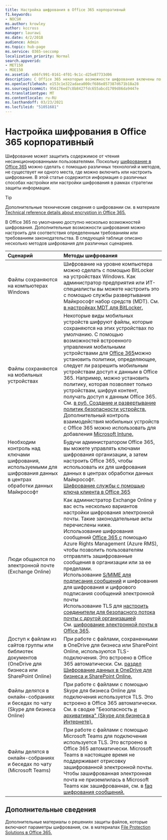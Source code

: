 ```yaml
---
title: Настройка шифрования в Office 365 корпоративный
f1.keywords:
- NOCSH
ms.author: krowley
author: kccross
manager: laurawi
ms.date: 4/2/2018
audience: Admin
ms.topic: hub-page
ms.service: O365-seccomp
localization_priority: Normal
search.appverid:
- MET150
- MOE150
ms.assetid: e86fc991-0161-4f01-9c1c-d25e87733d06
description: С Office 365 некоторые возможности шифрования включены по умолчанию; другие возможности можно настроить для соответствия определенным требованиям или требованиям законодательства.
ms.openlocfilehash: e153c1e322adaea000cf686e857387d671b18a28
ms.sourcegitcommit: 956176ed7c8b8427fdc655abcd1709d86da9447e
ms.translationtype: MT
ms.contentlocale: ru-RU
ms.lasthandoff: 03/23/2021
ms.locfileid: "51051681"
---
```

# <a name="set-up-encryption-in-office-365-enterprise"></a>Настройка шифрования в Office 365 корпоративный

Шифрование может защитить содержимое от чтения несанкционированными пользователями. Поскольку [шифрование в Office 365](encryption.md) можно сделать с помощью различных технологий и методов, не существует ни одного места, где можно включить или настроить шифрование. В этой статье содержится информация о различных способах настройки или настройки шифрования в рамках стратегии защиты информации.
  
> [!TIP]
> Дополнительные технические сведения о шифровании см. в материале [Technical reference details about encryption in Office 365.](technical-reference-details-about-encryption.md)
  
В Office 365 по умолчанию доступно несколько возможностей шифрования. Дополнительные возможности шифрования можно настроить для соответствия определенным требованиям или требованиям законодательства. В следующей таблице описано несколько методов шифрования для различных сценариев.
  
|**Сценарий**|**Методы шифрования**|
|:-----|:-----|
|Файлы сохраняются на компьютерах Windows  <br/> |Шифрование на уровне компьютера можно сделать с помощью BitLocker на устройствах Windows. Как администратор предприятия или ИТ-специалисты вы можете настроить это с помощью службы развертывания Майкрософт набор средств (MDT). См. [в настройках MDT для BitLocker.](/windows/deployment/deploy-windows-mdt/set-up-mdt-for-bitlocker)  <br/> |
|Файлы сохраняются на мобильных устройствах  <br/> |Некоторые виды мобильных устройств шифруют файлы, которые сохраняются на этих устройствах по умолчанию. С помощью возможностей встроенного управления мобильными устройствами для [Office 365](https://support.microsoft.com/en-us/office/capabilities-of-built-in-mobile-device-management-for-microsoft-365-a1da44e5-7475-4992-be91-9ccec25905b0)можно установить политики, определяющее, следует ли разрешить мобильным устройствам доступ к данным в Office 365. Например, можно установить политику, которая позволяет только устройствам, шифруя контент, получать доступ к данным Office 365. См. [в руб. Создание и развертывание политик безопасности устройств.](https://support.microsoft.com/office/create-and-deploy-device-security-policies-d310f556-8bfb-497b-9bd7-fe3c36ea2fd6)  <br/> Дополнительный контроль взаимодействия мобильных устройств с Office 365 можно использовать для добавления [Microsoft Intune.](/mem/intune/fundamentals/setup-steps)  <br/> |
|Необходим контроль над ключами шифрования, используемыми для шифрования данных в центрах обработки данных Майкрософт  <br/> | Будучи администратором Office 365, вы можете управлять ключами шифрования организации, а затем настроить Office 365, чтобы использовать их для шифрования данных в центрах обработки данных Майкрософт.  <br/> [Шифрование службы с помощью ключа клиента в Office 365](customer-key-overview.md) <br/> |
|Люди общаются по электронной почте (Exchange Online)  <br/> | Как администратор Exchange Online у вас есть несколько вариантов настройки шифрования электронной почты. Такие законодательные акты перечислены ниже.  <br/>  Использование шифрования сообщений [Office 365 с](set-up-new-message-encryption-capabilities.md) помощью Azure Rights Management (Azure RMS), чтобы позволить пользователям отправлять зашифрованные сообщения в организации или за ее пределами.  <br/>  Использование [S/MIME для подписания сообщений](../security/defender-365-security/s-mime-for-message-signing-and-encryption.md) и шифрования для шифрования и цифрового подписания сообщений электронной почты  <br/>  Использование TLS для [настроить соединители для безопасного потока почты с другой организацией](/exchange/mail-flow-best-practices/use-connectors-to-configure-mail-flow/set-up-connectors-for-secure-mail-flow-with-a-partner) <br/>  См. [шифрование электронной почты в Office 365](./email-encryption.md).  <br/> |
|Доступ к файлам из сайтов группы или библиотек документов (OneDrive для бизнеса или SharePoint Online)  <br/> |При работе с файлами, сохраненными в OneDrive для бизнеса или SharePoint Online, используются TLS-подключения. Это встроено в Office 365 автоматически. См. [раздел Шифрование данных в OneDrive для бизнеса и SharePoint Online.](./data-encryption-in-odb-and-spo.md)  <br/> |
|Файлы делятся в онлайн-собраниях и беседах по чату (Skype для бизнеса Online)  <br/> |При работе с файлами с помощью Skype для бизнеса Online для подключения используется TLS. Это встроено в Office 365 автоматически. См. в сводке "Безопасность [и архивативка" (Skype для бизнеса в Интернете).](/office365/servicedescriptions/skype-for-business-online-service-description/skype-for-business-online-features)  <br/> |
|Файлы делятся в онлайн-собраниях и беседах по чату (Microsoft Teams)  <br/> |При работе с файлами с помощью Microsoft Teams для подключения используется TLS. Это встроено в Office 365 автоматически. Microsoft Teams в настоящее время не поддерживает отрисовку зашифрованной электронной почты. Чтобы зашифрованная электронная почта не приземлилась в Microsoft Teams как зашифрованная, см. в [faq шифрования сообщений.](./ome-faq.md?view=o365-worldwide#can-i-automatically-remove-encryption-on-incoming-and-outgoing-mail)  <br/> 

## <a name="additional-information"></a>Дополнительные сведения

Дополнительные материалы о решениях защиты файлов, которые включают параметры шифрования, см. в материалах [File Protection Solutions в Office 365.](https://www.microsoft.com/download/details.aspx?id=55523)
